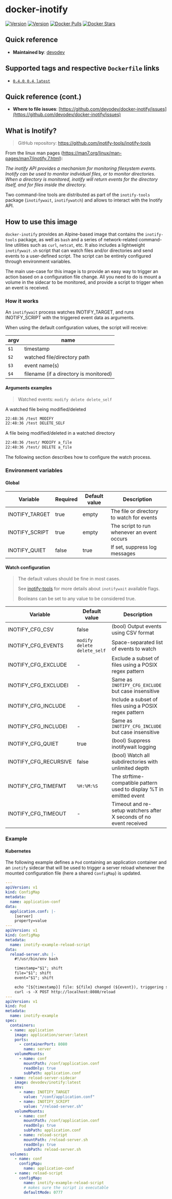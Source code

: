 # docker-inotify

[![Version](https://img.shields.io/docker/v/devodev/inotify?color=brightgreen&label=version)](https://github.com/devodev/docker-inotify)
[![Version](https://img.shields.io/docker/image-size/devodev/inotify)](https://github.com/devodev/docker-inotify)
[![Docker Pulls](https://img.shields.io/docker/pulls/devodev/inotify.svg)](https://hub.docker.com/r/devodev/inotify/)
[![Docker Stars](https://img.shields.io/docker/stars/devodev/inotify.svg)](https://hub.docker.com/r/devodev/inotify/)

## Quick reference

- **Maintained by**: [devodev](https://github.com/devodev)

## Supported tags and respective `Dockerfile` links

- [`0.4.0`, `0.4`, `latest`](https://github.com/devodev/docker-inotify)

## Quick reference (cont.)

- **Where to file issues**: [https://github.com/devodev/docker-inotify/issues](https://github.com/devodev/docker-inotify/issues)

## What is Inotify?

> GitHub repository: <https://github.com/inotify-tools/inotify-tools>

From the linux man pages (<https://man7.org/linux/man-pages/man7/inotify.7.html>):

*The inotify API provides a mechanism for monitoring filesystem events. Inotify can be used to
monitor individual files, or to monitor directories. When a directory is monitored, inotify will
return events for the directory itself, and for files inside the directory.*

Two command-line tools are distributed as part of the `inotify-tools` package (`inotifywait`,
`inotifywatch`) and allows to interact with the Inotify API.

## How to use this image

`docker-inotify` provides an Alpine-based image that contains the `inotify-tools` package, as well
as `bash` and a series of network-related command-line utilities such as `curl`, `netcat`, etc. It
also includes a lightweight `inotifywait.sh` script that can watch files and/or directories and send
events to a user-defined script. The script can be entirely configured through environment
variables.

The main use-case for this image is to provide an easy way to trigger an action based on a
configuration file change. All you need to do is mount a volume in the sidecar to be monitored, and
provide a script to trigger when an event is received.

### How it works

An `inotifywait` process watches INOTIFY_TARGET, and runs INOTIFY_SCRIPT with the triggered event
data as arguments.

When using the default configuration values, the script will receive:

| argv | name                                    |
| ---- | --------------------------------------- |
| `$1` | timestamp                               |
| `$2` | watched file/directory path             |
| `$3` | event name(s)                           |
| `$4` | filename (if a directory is monitored)  |

#### Arguments examples

> Watched events: `modify delete delete_self`

A watched file being modified/deleted

```bash
22:48:36 /test MODIFY
22:48:36 /test DELETE_SELF
```

A file being modified/deleted in a watched directory

```bash
22:48:36 /test/ MODIFY a_file
22:48:36 /test/ DELETE a_file
```

The following section describes how to configure the watch process.

### Environment variables

#### Global

| Variable       | Required | Default value | Description                                |
| -------------- | -------- | ------------- | ------------------------------------------ |
| INOTIFY_TARGET | true     | empty         | The file or directory to watch for events  |
| INOTIFY_SCRIPT | true     | empty         | The script to run whenever an event occurs |
| INOTIFY_QUIET  | false    | true          | If set, suppress log messages              |

#### Watch configuration

> The default values should be fine in most cases.
>
> See [inotify-tools](https://github.com/inotify-tools/inotify-tools) for more details about
> `inotifywait` available flags.
>
> Booleans can be set to any value to be considered true.

| Variable               | Default value               | Description                                                         |
| ---------------------- | --------------------------- | ------------------------------------------------------------------- |
| INOTIFY_CFG_CSV        | false                       | (bool) Output events using CSV format                               |
| INOTIFY_CFG_EVENTS     | `modify delete delete_self` | Space-separated list of events to watch                             |
| INOTIFY_CFG_EXCLUDE    | -                           | Exclude a subset of files using a POSIX regex pattern               |
| INOTIFY_CFG_EXCLUDEI   | -                           | Same as `INOTIFY_CFG_EXCLUDE` but case insensitive                  |
| INOTIFY_CFG_INCLUDE    | -                           | Include a subset of files using a POSIX regex pattern               |
| INOTIFY_CFG_INCLUDEI   | -                           | Same as `INOTIFY_CFG_INCLUDE` but case insensitive                  |
| INOTIFY_CFG_QUIET      | true                        | (bool) Suppress inotifywait logging                                 |
| INOTIFY_CFG_RECURSIVE  | false                       | (bool) Watch all subdirectories with unlimited depth                |
| INOTIFY_CFG_TIMEFMT    | `%H:%M:%S`                  | The strftime-compatible pattern used to display %T in emitted event |
| INOTIFY_CFG_TIMEOUT    | -                           | Timeout and re-setup watchers after X seconds of no event received  |

### Example

#### Kubernetes

The following example defines a `Pod` containing an application container and an `inotify` sidecar
that will be used to trigger a server reload whenever the mounted configuration file (here a shared
`ConfigMap`) is updated.

```yaml
---
apiVersion: v1
kind: ConfigMap
metadata:
  name: application-conf
data:
  application.conf: |-
    [server]
    property=value
---
apiVersion: v1
kind: ConfigMap
metadata:
  name: inotify-example-reload-script
data:
  reload-server.sh: |-
    #!/usr/bin/env bash

    timestamp="$1"; shift
    file="$1"; shift
    event="$1"; shift

    echo "[${timestamp}] file: ${file} changed (${event}), triggering server reload"
    curl -s -X POST http://localhost:8080/reload
---
apiVersion: v1
kind: Pod
metadata:
  name: inotify-example
spec:
  containers:
  - name: application
    image: application/server:latest
    ports:
      - containerPort: 8080
        name: server
    volumeMounts:
      - name: conf
        mountPath: /conf/application.conf
        readOnly: true
        subPath: application.conf
  - name: reload-server-sidecar
    image: devodev/inotify:latest
    env:
      - name: INOTIFY_TARGET
        value: "/conf/application.conf"
      - name: INOTIFY_SCRIPT
        value: "/reload-server.sh"
    volumeMounts:
      - name: conf
        mountPath: /conf/application.conf
        readOnly: true
        subPath: application.conf
      - name: reload-script
        mountPath: /reload-server.sh
        readOnly: true
        subPath: reload-server.sh
  volumes:
    - name: conf
      configMap:
        name: application-conf
    - name: reload-script
      configMap:
        name: inotify-example-reload-script
        # makes sure the script is executable
        defaultMode: 0777
```
